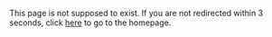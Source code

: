 <!DOCTYPE html>
  <html>
    <head>
  		<title>Non-existent Page</title>
  			<meta charset="UTF-8" />
  			<meta http-equiv="refresh" content="3; URL=https://www.beguwula.github.io/index.html" />
  	</head>
  	<body>
  		<p>This page is not supposed to exist. If you are not redirected within 3 seconds, click <a href="https://www.beguwula.github.io/index.html">here</a> to go to the homepage.</p>
  	</body>
  </html>
